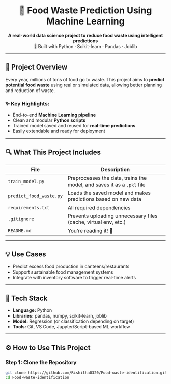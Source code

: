 <h1 align="center">🥗 Food Waste Prediction Using Machine Learning</h1>

<p align="center">
  <b>A real-world data science project to reduce food waste using intelligent predictions</b><br>
  🚀 Built with Python · Scikit-learn · Pandas · Joblib
</p>

---

## 📌 Project Overview

Every year, millions of tons of food go to waste. This project aims to **predict potential food waste** using real or simulated data, allowing better planning and reduction of waste.

### ✨ Key Highlights:
- End-to-end **Machine Learning pipeline**
- Clean and modular **Python scripts**
- Trained model saved and reused for **real-time predictions**
- Easily extendable and ready for deployment

---

## 🔍 What This Project Includes

| File | Description |
|------|-------------|
| `train_model.py` | Preprocesses the data, trains the model, and saves it as a `.pkl` file |
| `predict_food_waste.py` | Loads the saved model and makes predictions based on new data |
| `requirements.txt` | All required dependencies |
| `.gitignore` | Prevents uploading unnecessary files (cache, virtual env, etc.) |
| `README.md` | You’re reading it! 🎉 |

---

## 💡 Use Cases

- Predict excess food production in canteens/restaurants
- Support sustainable food management systems
- Integrate with inventory software to trigger real-time alerts

---

## 🧠 Tech Stack

- **Language:** Python
- **Libraries:** pandas, numpy, scikit-learn, joblib
- **Model:** Regression (or classification depending on target)
- **Tools:** Git, VS Code, Jupyter/Script-based ML workflow

---

## ⚙️ How to Use This Project

### Step 1: Clone the Repository

```bash
git clone https://github.com/Rishitha0320/Food-waste-identification.git
cd Food-waste-identification
